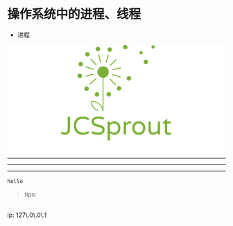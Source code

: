 #                       <font face="gray">  操作系统中的进程、线程</font>
- 进程

![haha](./../../img/JC.jpeg)

  

----
****
____

```
hello 
```


> tips:
<br>
ip: 127\.0\.0\.1
